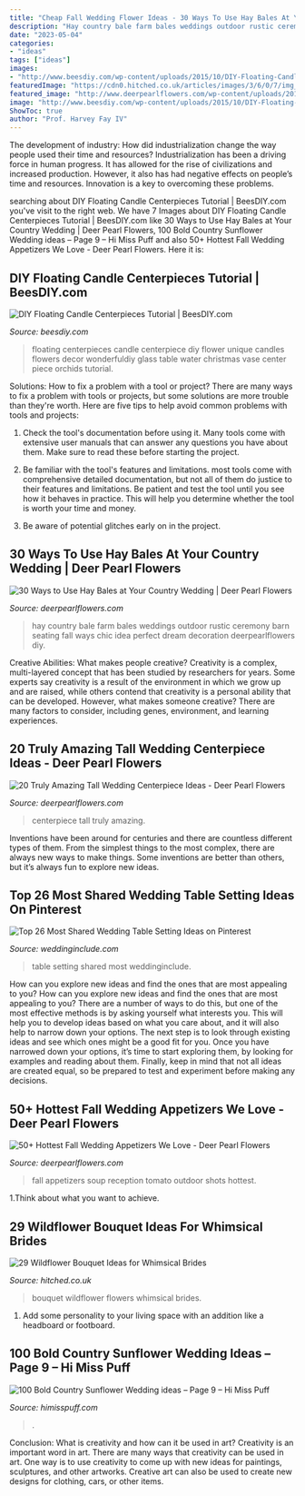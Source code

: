 ```yaml
---
title: "Cheap Fall Wedding Flower Ideas - 30 Ways To Use Hay Bales At Your Country Wedding"
description: "Hay country bale farm bales weddings outdoor rustic ceremony barn seating fall ways chic idea perfect dream decoration deerpearlflowers diy"
date: "2023-05-04"
categories:
- "ideas"
tags: ["ideas"]
images:
- "http://www.beesdiy.com/wp-content/uploads/2015/10/DIY-Floating-Candle-Centerpiece-tutorial9.jpg"
featuredImage: "https://cdn0.hitched.co.uk/articles/images/3/6/0/7/img_67063/wildflower-bouquet.jpg"
featured_image: "http://www.deerpearlflowers.com/wp-content/uploads/2015/06/Hay-Bale-Seating-for-Outdoor-Country-Wedding.jpg"
image: "http://www.beesdiy.com/wp-content/uploads/2015/10/DIY-Floating-Candle-Centerpiece-tutorial9.jpg"
ShowToc: true
author: "Prof. Harvey Fay IV"
---
```



The development of industry: How did industrialization change the way people used their time and resources?
Industrialization has been a driving force in human progress. It has allowed for the rise of civilizations and increased production. However, it also has had negative effects on people’s time and resources. Innovation is a key to overcoming these problems.

	

		
searching about DIY Floating Candle Centerpieces Tutorial | BeesDIY.com you've visit to the right web. We have 7 Images about DIY Floating Candle Centerpieces Tutorial | BeesDIY.com like 30 Ways to Use Hay Bales at Your Country Wedding | Deer Pearl Flowers, 100 Bold Country Sunflower Wedding ideas – Page 9 – Hi Miss Puff and also 50+ Hottest Fall Wedding Appetizers We Love - Deer Pearl Flowers. Here it is:
		
    
## DIY Floating Candle Centerpieces Tutorial | BeesDIY.com

<img loading=lazy src="http://www.beesdiy.com/wp-content/uploads/2015/10/DIY-Floating-Candle-Centerpiece-tutorial9.jpg" onerror="this.onerror=null;this.src='https://tse3.mm.bing.net/th?id=OIP.w71wui1ns1t2T93FwyAauwHaJ4&amp;pid=15.1';" alt="DIY Floating Candle Centerpieces Tutorial | BeesDIY.com">

_Source: beesdiy.com_

>floating centerpieces candle centerpiece diy flower unique candles flowers decor wonderfuldiy glass table water christmas vase center piece orchids tutorial. 

	

Solutions: How to fix a problem with a tool or project?
There are many ways to fix a problem with tools or projects, but some solutions are more trouble than they're worth. Here are five tips to help avoid common problems with tools and projects:
1. Check the tool's documentation before using it. Many tools come with extensive user manuals that can answer any questions you have about them. Make sure to read these before starting the project.

2. Be familiar with the tool's features and limitations. most tools come with comprehensive detailed documentation, but not all of them do justice to their features and limitations. Be patient and test the tool until you see how it behaves in practice. This will help you determine whether the tool is worth your time and money.

3. Be aware of potential glitches early on in the project.

    
## 30 Ways To Use Hay Bales At Your Country Wedding | Deer Pearl Flowers

<img loading=lazy src="http://www.deerpearlflowers.com/wp-content/uploads/2015/06/Hay-Bale-Seating-for-Outdoor-Country-Wedding.jpg" onerror="this.onerror=null;this.src='https://tse3.mm.bing.net/th?id=OIP.ocNm0VVvxds8uRmE5pUFFwHaLI&amp;pid=15.1';" alt="30 Ways to Use Hay Bales at Your Country Wedding | Deer Pearl Flowers">

_Source: deerpearlflowers.com_

>hay country bale farm bales weddings outdoor rustic ceremony barn seating fall ways chic idea perfect dream decoration deerpearlflowers diy. 

	

Creative Abilities: What makes people creative?
Creativity is a complex, multi-layered concept that has been studied by researchers for years. Some experts say creativity is a result of the environment in which we grow up and are raised, while others contend that creativity is a personal ability that can be developed. However, what makes someone creative? There are many factors to consider, including genes, environment, and learning experiences.

    
## 20 Truly Amazing Tall Wedding Centerpiece Ideas - Deer Pearl Flowers

<img loading=lazy src="https://www.deerpearlflowers.com/wp-content/uploads/2015/04/silver-wedding-centerpiece-ideas.jpg" onerror="this.onerror=null;this.src='https://tse2.mm.bing.net/th?id=OIP.BlBRYISCzTk9jCD0x34knAHaLa&amp;pid=15.1';" alt="20 Truly Amazing Tall Wedding Centerpiece Ideas - Deer Pearl Flowers">

_Source: deerpearlflowers.com_

>centerpiece tall truly amazing. 

	

Inventions have been around for centuries and there are countless different types of them. From the simplest things to the most complex, there are always new ways to make things. Some inventions are better than others, but it’s always fun to explore new ideas.

    
## Top 26 Most Shared Wedding Table Setting Ideas On Pinterest

<img loading=lazy src="https://www.weddinginclude.com/wp-content/uploads/2017/10/The-26-Most-Shared-Wedding-Table-Setting-Ideas_007.jpg" onerror="this.onerror=null;this.src='https://tse4.mm.bing.net/th?id=OIP.NYO2rCfkBmqHzIyy0z4t1QHaLH&amp;pid=15.1';" alt="Top 26 Most Shared Wedding Table Setting Ideas on Pinterest">

_Source: weddinginclude.com_

>table setting shared most weddinginclude. 

	

How can you explore new ideas and find the ones that are most appealing to you?
How can you explore new ideas and find the ones that are most appealing to you? There are a number of ways to do this, but one of the most effective methods is by asking yourself what interests you. This will help you to develop ideas based on what you care about, and it will also help to narrow down your options. The next step is to look through existing ideas and see which ones might be a good fit for you. Once you have narrowed down your options, it’s time to start exploring them, by looking for examples and reading about them. Finally, keep in mind that not all ideas are created equal, so be prepared to test and experiment before making any decisions.

    
## 50+ Hottest Fall Wedding Appetizers We Love - Deer Pearl Flowers

<img loading=lazy src="https://www.deerpearlflowers.com/wp-content/uploads/2015/04/Tomato-Soup-Shots-Outdoor-Fall-Charlottesville-Wedding-Reception.jpg" onerror="this.onerror=null;this.src='https://tse1.mm.bing.net/th?id=OIP.e5GnwRAW3ebscvCTXFPjzAHaLH&amp;pid=15.1';" alt="50+ Hottest Fall Wedding Appetizers We Love - Deer Pearl Flowers">

_Source: deerpearlflowers.com_

>fall appetizers soup reception tomato outdoor shots hottest. 

	

1.Think about what you want to achieve.

    
## 29 Wildflower Bouquet Ideas For Whimsical Brides

<img loading=lazy src="https://cdn0.hitched.co.uk/articles/images/3/6/0/7/img_67063/wildflower-bouquet.jpg" onerror="this.onerror=null;this.src='https://tse4.mm.bing.net/th?id=OIP.n2l5he5wzYmbSnF8u_fGSgHaJ-&amp;pid=15.1';" alt="29 Wildflower Bouquet Ideas for Whimsical Brides">

_Source: hitched.co.uk_

>bouquet wildflower flowers whimsical brides. 

	

1. Add some personality to your living space with an addition like a headboard or footboard.

    
## 100 Bold Country Sunflower Wedding Ideas – Page 9 – Hi Miss Puff

<img loading=lazy src="https://www.himisspuff.com/wp-content/uploads/2016/07/sunflower-reception-wedding-flowers-centerpiece.jpg" onerror="this.onerror=null;this.src='https://tse4.mm.bing.net/th?id=OIP.JwYqhRr1Ua9VCoYNP-zjRgHaLH&amp;pid=15.1';" alt="100 Bold Country Sunflower Wedding ideas – Page 9 – Hi Miss Puff">

_Source: himisspuff.com_

>. 

	

Conclusion: What is creativity and how can it be used in art?
Creativity is an important word in art. There are many ways that creativity can be used in art. One way is to use creativity to come up with new ideas for paintings, sculptures, and other artworks. Creative art can also be used to create new designs for clothing, cars, or other items.

